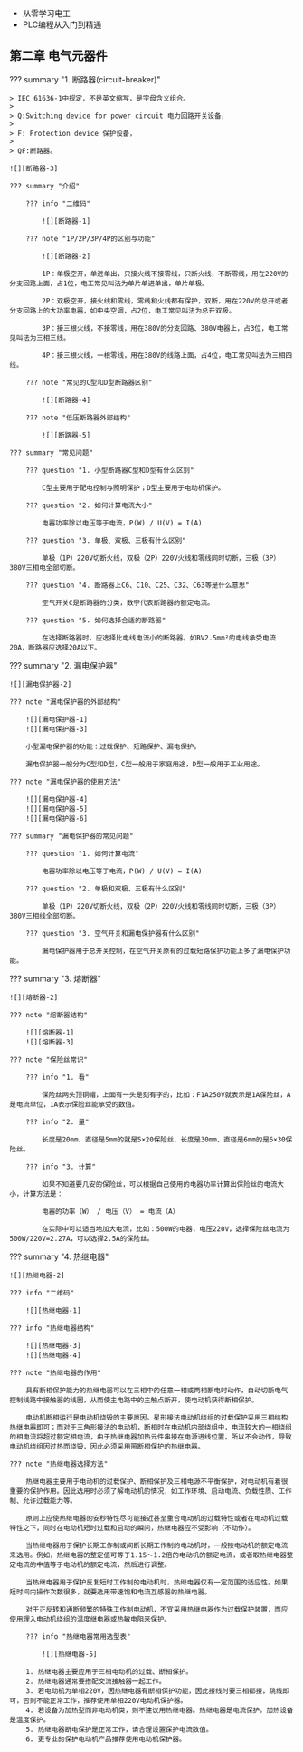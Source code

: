 
* 从零学习电工
* PLC编程从入门到精通


## 第二章 电气元器件

??? summary "1. 断路器(circuit-breaker)"

    > IEC 61636-1中规定，不是英文缩写，是字母含义组合。 
    >
    > Q:Switching device for power circuit 电力回路开关设备， 
    >
    > F: Protection device 保护设备， 
    >
    > QF:断路器。

    ![][断路器-3]

    ??? summary "介绍"

        ??? info "二维码"

            ![][断路器-1]

        ??? note "1P/2P/3P/4P的区别与功能"

            ![][断路器-2]

            1P：单极空开，单进单出，只接火线不接零线，只断火线，不断零线，用在220V的分支回路上面，占1位，电工常见叫法为单片单进单出，单片单极。

            2P：双极空开，接火线和零线，零线和火线都有保护，双断，用在220V的总开或者分支回路上的大功率电器，如中央空调，占2位，电工常见叫法为总开双极。

            3P：接三根火线，不接零线，用在380V的分支回路、380V电器上，占3位，电工常见叫法为三相三线。

            4P：接三根火线，一根零线，用在380V的线路上面，占4位，电工常见叫法为三相四线。

        ??? note "常见的C型和D型断路器区别"

            ![][断路器-4]

        ??? note "低压断路器外部结构"

            ![][断路器-5]

    ??? summary "常见问题"

        ??? question "1. 小型断路器C型和D型有什么区别"

            C型主要用于配电控制与照明保护；D型主要用于电动机保护。

        ??? question "2. 如何计算电流大小"

            电器功率除以电压等于电流，P(W) / U(V) = I(A)

        ??? question "3. 单极、双极、三极有什么区别"

            单极（1P）220V切断火线，双极（2P）220V火线和零线同时切断，三极（3P）380V三相电全部切断。

        ??? question "4. 断路器上C6、C10、C25、C32、C63等是什么意思"

            空气开关C是断路器的分类，数字代表断路器的额定电流。

        ??? question "5. 如何选择合适的断路器"

            在选择断路器时，应选择比电线电流小的断路器。如BV2.5mm²的电线承受电流20A，断路器应选择20A以下。

??? summary "2. 漏电保护器"

    ![][漏电保护器-2]

    ??? note "漏电保护器的外部结构"

        ![][漏电保护器-1]
        ![][漏电保护器-3]

        小型漏电保护器的功能：过载保护、短路保护、漏电保护。

        漏电保护器一般分为C型和D型，C型一般用于家庭用途，D型一般用于工业用途。

    ??? note "漏电保护器的使用方法"

        ![][漏电保护器-4]
        ![][漏电保护器-5]
        ![][漏电保护器-6]

    ??? summary "漏电保护器的常见问题"
    
        ??? question "1. 如何计算电流"

            电器功率除以电压等于电流，P(W) / U(V) = I(A)

        ??? question "2. 单极和双极、三极有什么区别"

            单极（1P）220V切断火线，双极（2P）220V火线和零线同时切断，三极（3P）380V三相线全部切断。

        ??? question "3. 空气开关和漏电保护器有什么区别"

            漏电保护器用于总开关控制，在空气开关原有的过载短路保护功能上多了漏电保护功能。

??? summary "3. 熔断器"

    ![][熔断器-2]

    ??? note "熔断器结构"

        ![][熔断器-1]
        ![][熔断器-3]

    ??? note "保险丝常识"

        ??? info "1. 看"

            保险丝两头顶铜帽，上面有一头是刻有字的，比如：F1A250V就表示是1A保险丝，A是电流单位，1A表示保险丝能承受的数值。

        ??? info "2. 量"

            长度是20mm、直径是5mm的就是5×20保险丝，长度是30mm、直径是6mm的是6×30保险丝。

        ??? info "3. 计算"

            如果不知道要几安的保险丝，可以根据自己使用的电器功率计算出保险丝的电流大小，计算方法是：
        
            电器的功率（W） / 电压（V） = 电流（A）

            在实际中可以适当地加大电流，比如：500W的电器，电压220V，选择保险丝电流为500W/220V=2.27A，可以选择2.5A的保险丝。

??? summary "4. 热继电器"

    ![][热继电器-2]

    ??? info "二维码"

        ![][热继电器-1]

    ??? info "热继电器结构"

        ![][热继电器-3]
        ![][热继电器-4]

    ??? note "热继电器的作用"

        具有断相保护能力的热继电器可以在三相中的任意一相或两相断电时动作，自动切断电气控制线路中接触器的线圈，从而使主电路中的主触点断开，使电动机获得断相保护。

        电动机断相运行是电动机烧毁的主要原因。星形接法电动机绕组的过载保护采用三相结构热继电器即可；而对于三角形接法的电动机，断相时在电动机内部绕组中，电流较大的一相绕组的相电流将超过额定相电流，由于热继电器加热元件串接在电源进线位置，所以不会动作，导致电动机绕组因过热而烧毁，因此必须采用带断相保护的热继电器。

    ??? note "热继电器选择方法"

        热继电器主要用于电动机的过载保护、断相保护及三相电源不平衡保护，对电动机有着很重要的保护作用。因此选用时必须了解电动机的情况，如工作环境、启动电流、负载性质、工作制、允许过载能力等。

        原则上应使热继电器的安秒特性尽可能接近甚至重合电动机的过载特性或者在电动机过载特性之下，同时在电动机短时过载和启动的瞬问，热继电器应不受影响（不动作）。

        当热继电器用于保护长期工作制或间断长期工作制的电动机时，一般按电动机的额定电流来选用。例如，热继电器的整定值可等于1.15～1.2倍的电动机的额定电流，或者取热继电器整定电流的中值等于电动机的额定电流，然后进行调整。

        当热继电器用于保护反复短时工作制的电动机时，热继电器仅有一定范围的适应性。如果短时间内操作次数很多，就要选用带速饱和电流互感器的热继电器。
    
        对于正反转和通断频繁的特殊工作制电动机，不宜采用热继电器作为过载保护装置，而应使用理入电动机绕组的温度继电器或热敏电阻来保护。

        ??? info "热继电器常用选型表"

            ![][热继电器-5]

        1. 热继电器主要应用于三相电动机的过载、断相保护。
        2. 热继电器通常要搭配交流接触器一起工作。
        3. 若电动机为单相220V，因热继电器有断相保护功能，因此接线时要三相都接，跳线即可，否则不能正常工作，推荐使用单相220V电动机保护器。
        4. 若设备为加热型而非电动机类，则不建议用热继电器。热继电器是电流保护。加热设备是温度保护。
        5. 热继电器断电保护是正常工作，请合理设置保护电流数值。
        6. 更专业的保护电动机产品推荐使用电动机保护器。




  [断路器-1]: 电工-images/断路器-1.png
  [断路器-2]: 电工-images/断路器-2.png
  [断路器-3]: 电工-images/断路器-3.png
  [断路器-4]: 电工-images/断路器-4.png
  [断路器-5]: 电工-images/断路器-5.png
  [漏电保护器-1]: 电工-images/漏电保护器-1.png
  [漏电保护器-2]: 电工-images/漏电保护器-2.png
  [漏电保护器-3]: 电工-images/漏电保护器-3.png
  [漏电保护器-4]: 电工-images/漏电保护器-4.png
  [漏电保护器-5]: 电工-images/漏电保护器-5.png
  [漏电保护器-6]: 电工-images/漏电保护器-6.png
  [熔断器-1]: 电工-images/熔断器-1.png
  [熔断器-2]: 电工-images/熔断器-2.png
  [熔断器-3]: 电工-images/熔断器-3.png
  [热继电器-1]: 电工-images/热继电器-1.png
  [热继电器-2]: 电工-images/热继电器-2.png
  [热继电器-3]: 电工-images/热继电器-3.png
  [热继电器-4]: 电工-images/热继电器-4.png
  [热继电器-5]: 电工-images/热继电器-5.png



